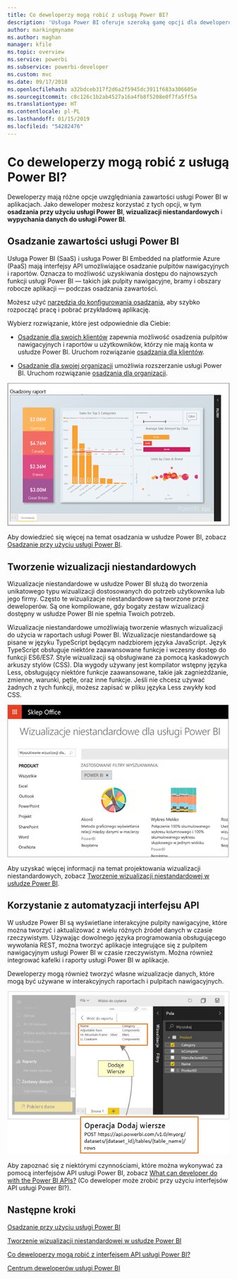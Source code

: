 ```yaml
---
title: Co deweloperzy mogą robić z usługą Power BI?
description: 'Usługa Power BI oferuje szeroką gamę opcji dla deweloperów. Obejmuje to różne możliwości: od osadzania po wizualizacje niestandardowe i przesyłanie strumieniowe zestawów danych.'
author: markingmyname
ms.author: maghan
manager: kfile
ms.topic: overview
ms.service: powerbi
ms.subservice: powerbi-developer
ms.custom: mvc
ms.date: 09/17/2018
ms.openlocfilehash: a32bdceb317f2d6a2f5945dc3911f683a306605e
ms.sourcegitcommit: c8c126c1b2ab4527a16a4fb8f5208e0f7fa5ff5a
ms.translationtype: HT
ms.contentlocale: pl-PL
ms.lasthandoff: 01/15/2019
ms.locfileid: "54282476"
---
```

# <a name="what-can-developers-do-with-power-bi"></a>Co deweloperzy mogą robić z usługą Power BI?

Deweloperzy mają różne opcje uwzględniania zawartości usługi Power BI w aplikacjach. Jako deweloper możesz korzystać z tych opcji, w tym **osadzania przy użyciu usługi Power BI**, **wizualizacji niestandardowych** i **wypychania danych do usługi Power BI**.

## <a name="embedding-power-bi-content"></a>Osadzanie zawartości usługi Power BI

Usługa Power BI (SaaS) i usługa Power BI Embedded na platformie Azure (PaaS) mają interfejsy API umożliwiające osadzanie pulpitów nawigacyjnych i raportów. Oznacza to możliwość uzyskiwania dostępu do najnowszych funkcji usługi Power BI — takich jak pulpity nawigacyjne, bramy i obszary robocze aplikacji — podczas osadzania zawartości.

Możesz użyć [narzędzia do konfigurowania osadzania](https://aka.ms/embedsetup), aby szybko rozpocząć pracę i pobrać przykładową aplikację.

Wybierz rozwiązanie, które jest odpowiednie dla Ciebie:

* [Osadzanie dla swoich klientów](embedding.md#embedding-for-your-customers) zapewnia możliwość osadzenia pulpitów nawigacyjnych i raportów u użytkowników, którzy nie mają konta w usłudze Power BI. Uruchom rozwiązanie [osadzania dla klientów](https://aka.ms/embedsetup/AppOwnsData).

* [Osadzanie dla swojej organizacji](embedding.md#embedding-for-your-organization) umożliwia rozszerzanie usługi Power BI. Uruchom rozwiązanie [osadzania dla organizacji](https://aka.ms/embedsetup/UserOwnsData).

![Przykład usługi PBIE](media/what-can-you-do/what-can-you-do-02.png)

Aby dowiedzieć się więcej na temat osadzania w usłudze Power BI, zobacz [Osadzanie przy użyciu usługi Power BI](embedding.md).

## <a name="developing-custom-visuals"></a>Tworzenie wizualizacji niestandardowych

Wizualizacje niestandardowe w usłudze Power BI służą do tworzenia unikatowego typu wizualizacji dostosowanych do potrzeb użytkownika lub jego firmy. Często te wizualizacje niestandardowe są tworzone przez deweloperów. Są one kompilowane, gdy bogaty zestaw wizualizacji dostępny w usłudze Power BI nie spełnia Twoich potrzeb.

Wizualizacje niestandardowe umożliwiają tworzenie własnych wizualizacji do użycia w raportach usługi Power BI. Wizualizacje niestandardowe są pisane w języku TypeScript będącym nadzbiorem języka JavaScript. Język TypeScript obsługuje niektóre zaawansowane funkcje i wczesny dostęp do funkcji ES6/ES7. Style wizualizacji są obsługiwane za pomocą kaskadowych arkuszy stylów (CSS). Dla wygody używany jest kompilator wstępny języka Less, obsługujący niektóre funkcje zaawansowane, takie jak zagnieżdżanie, zmienne, warunki, pętle, oraz inne funkcje. Jeśli nie chcesz używać żadnych z tych funkcji, możesz zapisać w pliku języka Less zwykły kod CSS.

![Przykład wizualizacji niestandardowej](media/what-can-you-do/powerbi-custom-visual-store.png)

Aby uzyskać więcej informacji na temat projektowania wizualizacji niestandardowych, zobacz [Tworzenie wizualizacji niestandardowej w usłudze Power BI](custom-visual-develop-tutorial.md).

## <a name="using-api-automation"></a>Korzystanie z automatyzacji interfejsu API

W usłudze Power BI są wyświetlane interakcyjne pulpity nawigacyjne, które można tworzyć i aktualizować z wielu różnych źródeł danych w czasie rzeczywistym. Używając dowolnego języka programowania obsługującego wywołania REST, można tworzyć aplikacje integrujące się z pulpitem nawigacyjnym usługi Power BI w czasie rzeczywistym. Można również integrować kafelki i raporty usługi Power BI w aplikacje.

Deweloperzy mogą również tworzyć własne wizualizacje danych, które mogą być używane w interakcyjnych raportach i pulpitach nawigacyjnych.

![Przykład wypychania danych](media/what-can-you-do/powerbi-push-data.png)

Aby zapoznać się z niektórymi czynnościami, które można wykonywać za pomocą interfejsów API usługi Power BI, zobacz [What can developer do with the Power BI APIs?](overview-of-power-bi-rest-api.md) (Co deweloper może zrobić przy użyciu interfejsów API usługi Power BI?).

## <a name="next-steps"></a>Następne kroki

[Osadzanie przy użyciu usługi Power BI](embedding.md)  

[Tworzenie wizualizacji niestandardowej w usłudze Power BI](https://microsoft.github.io/PowerBI-visuals/docs/step-by-step-lab/developing-a-power-bi-custom-visual/)

[Co deweloperzy mogą robić z interfejsem API usługi Power BI?](overview-of-power-bi-rest-api.md)

[Centrum deweloperów usługi Power BI](https://powerbi.microsoft.com/developers/)